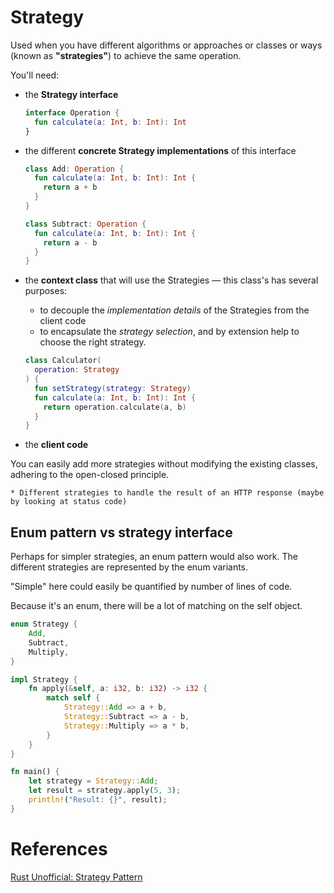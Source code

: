 # Strategy

Used when you have different algorithms or approaches or classes or ways (known as **"strategies"**) to achieve the same operation. 

You'll need:
* the **Strategy interface**

  ```kotlin
  interface Operation {
    fun calculate(a: Int, b: Int): Int
  }
  ```
  
* the different **concrete Strategy implementations** of this interface

  ```kotlin
  class Add: Operation {
    fun calculate(a: Int, b: Int): Int {
      return a + b
    }
  }

  class Subtract: Operation {
    fun calculate(a: Int, b: Int): Int {
      return a - b
    }
  }
  ```
  
* the **context class** that will use the Strategies — this class's has several purposes:
  * to decouple the _implementation details_ of the Strategies from the client code
  * to encapsulate the _strategy selection_, and by extension help to choose the right strategy. 
 
  ```kotlin
  class Calculator(
    operation: Strategy
  ) {
    fun setStrategy(strategy: Strategy)
    fun calculate(a: Int, b: Int): Int {
      return operation.calculate(a, b)
    }
  }
  ```
  
* the **client code**

You can easily add more strategies without modifying the existing classes, adhering to the open-closed principle.

~~~admonish example title="Examples"
* Different strategies to handle the result of an HTTP response (maybe by looking at status code)
~~~

## Enum pattern vs strategy interface

Perhaps for simpler strategies, an enum pattern would also work. The different strategies are represented by the enum variants.

"Simple" here could easily be quantified by number of lines of code. 

Because it's an enum, there will be a lot of matching on the self object.

```rust
enum Strategy {
    Add,
    Subtract,
    Multiply,
}

impl Strategy {
    fn apply(&self, a: i32, b: i32) -> i32 {
        match self {
            Strategy::Add => a + b,
            Strategy::Subtract => a - b,
            Strategy::Multiply => a * b,
        }
    }
}

fn main() {
    let strategy = Strategy::Add;
    let result = strategy.apply(5, 3);
    println!("Result: {}", result);
}
```

# References

[Rust Unofficial: Strategy Pattern](https://rust-unofficial.github.io/patterns/patterns/behavioural/strategy.html)

